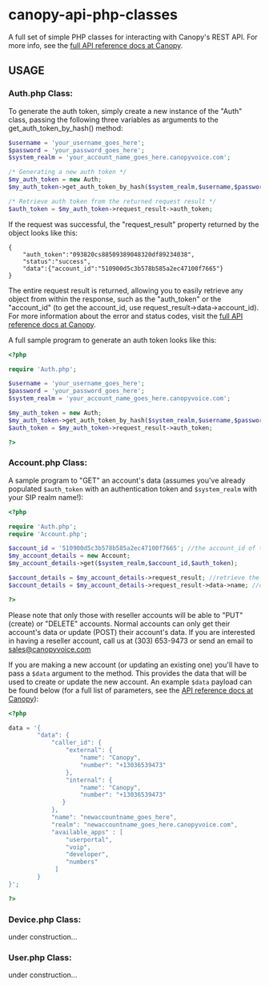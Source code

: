 canopy-api-php-classes
======================

A full set of simple PHP classes for interacting with Canopy's REST API. For more info, see the [full API reference docs at 
Canopy](http://canopyvoice.com/docs/api.php).

## USAGE

### Auth.php Class:

To generate the auth token, simply create a new instance of the "Auth" class, passing the following three variables as arguments 
to the get_auth_token_by_hash() method: 

```php
$username = 'your_username_goes_here';
$password = 'your_password_goes_here';
$system_realm = 'your_account_name_goes_here.canopyvoice.com';
```

```php
/* Generating a new auth token */
$my_auth_token = new Auth;
$my_auth_token->get_auth_token_by_hash($system_realm,$username,$password);

/* Retrieve auth token from the returned request result */
$auth_token = $my_auth_token->request_result->auth_token;
```

If the request was successful, the "request_result" property returned by the object looks like this:

```
{
    "auth_token":"093820cs88509389048320df89234038",
    "status":"success",
    "data":{"account_id":"510900d5c3b578b585a2ec47100f7665"}
}
```

The entire request result is returned, allowing you to easily retrieve any object from within the
response, such as the "auth_token" or the "account_id" (to get the account_id, use request_result->data->account_id). For more 
information about the error and status codes, visit the [full API reference docs at Canopy](http://canopyvoice.com/docs/api.php).

A full sample program to generate an auth token looks like this:

```php
<?php

require 'Auth.php';

$username = 'your_username_goes_here';
$password = 'your_password_goes_here';
$system_realm = 'your_account_name_goes_here.canopyvoice.com';

$my_auth_token = new Auth;
$my_auth_token->get_auth_token_by_hash($system_realm,$username,$password);
$auth_token = $my_auth_token->request_result->auth_token;

?>
```

### Account.php Class:

A sample program to "GET" an account's data (assumes you've already populated ```$auth_token``` with an authentication token and
```$system_realm``` with your SIP realm name!):

```php
<?php

require 'Auth.php';
require 'Account.php';

$account_id = '510900d5c3b578b585a2ec47100f7665'; //the account_id of the account you wish to retrieve
$my_account_details = new Account;
$my_account_details->get($system_realm,$account_id,$auth_token);

$account_details = $my_account_details->request_result; //retrieve the whole request result
$account_details = $my_account_details->request_result->data->name; //or retrieve the account name, etc.

?>
```

Please note that only those with reseller accounts will be able to "PUT" (create) or "DELETE" accounts. Normal accounts can only
get their account's data or update (POST) their account's data. If you are interested in having a reseller account, call us 
at (303) 653-9473 or send an email to sales@canopyvoice.com

If you are making a new account (or updating an existing one) you'll have to pass a ```$data``` argument to the method. This 
provides the data that will be used to create or update the new account. An example ```$data``` payload can be found below (for a
full list of parameters, see the [ API reference docs at Canopy](http://canopyvoice.com/docs/api.php)):

```php
<?php

data = '{
        "data": { 
            "caller_id": { 
                "external": { 
                    "name": "Canopy",
                    "number": "+13036539473"
                },
                "internal": { 
                    "name": "Canopy",
                    "number": "+13036539473"
               }
            },
            "name": "newaccountname_goes_here",
            "realm": "newaccountname_goes_here.canopyvoice.com",
            "available_apps" : [
                "userportal", 
                "voip",
                "developer",
                "numbers"
             ]
        }
}';

?>
```

### Device.php Class:

under construction...

### User.php Class:

under construction...
